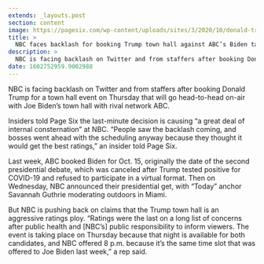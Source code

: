 ```yaml
--- 
extends: _layouts.post 
section: content 
image: https://pagesix.com/wp-content/uploads/sites/3/2020/10/donald-trump-nbc.jpg?quality=90&strip=all&w=1200 
title: > 
  NBC faces backlash for booking Trump town hall against ABC’s Biden talk 
description: > 
  NBC is facing backlash on Twitter and from staffers after booking Donald Trump for a town hall event on Thursday that will go head-to-head on-air with Joe Biden’s town hall with rival network ABC.Insiders told Page Six the last-minute decision is causing “a great deal of internal consternation” at NBC.“People saw the backlash coming, and bosses went ahead with the scheduling anyway because they thought it would get the best ratings,” an insider told Page Six.Then on Wednesday, NBC announced their presidential get, with “Today” anchor Savannah Guthrie moderating outdoors in Miami.But NBC is pushing back on claims that the Trump town hall is an aggressive ratings ploy. 
date: 1602752959.9002988 
--- 
```

NBC is facing backlash on Twitter and from staffers after booking Donald Trump for a town hall event on Thursday that will go head-to-head on-air with Joe Biden’s town hall with rival network ABC.

Insiders told Page Six the last-minute decision is causing “a great deal of internal consternation” at NBC. “People saw the backlash coming, and bosses went ahead with the scheduling anyway because they thought it would get the best ratings,” an insider told Page Six.

Last week, ABC booked Biden for Oct. 15, originally the date of the second presidential debate, which was canceled after Trump tested positive for COVID-19 and refused to participate in a virtual format. Then on Wednesday, NBC announced their presidential get, with “Today” anchor Savannah Guthrie moderating outdoors in Miami.

But NBC is pushing back on claims that the Trump town hall is an aggressive ratings ploy. “Ratings were the last on a long list of concerns after public health and [NBC’s] public responsibility to inform viewers. The event is taking place on Thursday because that night is available for both candidates, and NBC offered 8 p.m. because it’s the same time slot that was offered to Joe Biden last week,” a rep said.